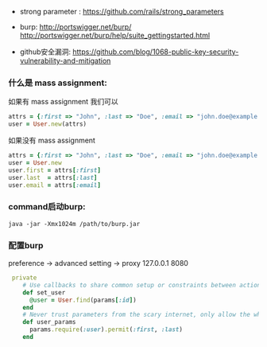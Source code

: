 - strong parameter :
  <https://github.com/rails/strong_parameters>

- burp:
  <http://portswigger.net/burp/>
  <http://portswigger.net/burp/help/suite_gettingstarted.html>

- github安全漏洞: <https://github.com/blog/1068-public-key-security-vulnerability-and-mitigation>

### 什么是 mass assignment:

如果有 mass assignment 我们可以

~~~ ruby
attrs = {:first => "John", :last => "Doe", :email => "john.doe@example.com"}
user = User.new(attrs)
~~~

如果没有 mass assignment

~~~ ruby
attrs = {:first => "John", :last => "Doe", :email => "john.doe@example.com"}
user = User.new
user.first = attrs[:first]
user.last  = attrs[:last]
user.email = attrs[:email]
~~~

### command启动burp:

~~~
java -jar -Xmx1024m /path/to/burp.jar
~~~

### 配置burp
preference -> advanced setting -> proxy
127.0.0.1 8080 

~~~ ruby
 private
    # Use callbacks to share common setup or constraints between actions.
    def set_user
      @user = User.find(params[:id])
    end
    # Never trust parameters from the scary internet, only allow the white list through.
    def user_params
      params.require(:user).permit(:first, :last)
    end
~~~